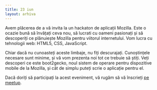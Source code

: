 ```yaml
---
title: 23 iun
layout: arhiva
---
```



Avem plăcerea de a vă invita la un hackaton de aplicații Mozilla. Este o
ocazie bună să învățați ceva nou, să lucrati cu oameni pasionați și să
descoperiți ce plănuiește Mozilla pentru viitorul internetului. Vom
lucra cu tehnologii web: HTML5, CSS, JavaScript.

Chiar dacă nu cunoasteți aceste limbaje, nu fiți descurajați.
Cunoștințele necesare sunt minime, și vă vom prezenta noi tot ce trebuie
să știți. Veți descoperi ce este boot2gecko, noul sistem de operare
pentru dispozitive mobile de la Mozilla, și cât de simplu puteți scrie o
aplicație pentru el.

Dacă doriți să participați la acest eveniment, vă rugăm să vă înscrieți
[pe meetup].

[pe meetup]: http://mozillahack-bucharest.eventbrite.com/
